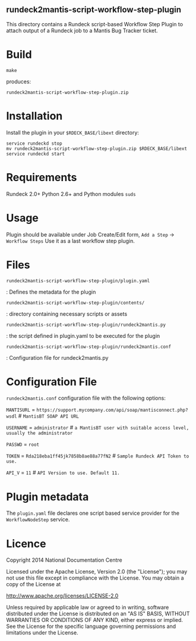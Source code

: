 rundeck2mantis-script-workflow-step-plugin
------

This directory contains a Rundeck script-based Workflow Step Plugin to attach output of a Rundeck job to a Mantis Bug Tracker ticket.

Build
====

    make

produces:

    rundeck2mantis-script-workflow-step-plugin.zip

Installation
=====

Install the plugin in your `$RDECK_BASE/libext` directory:

    service rundeckd stop
    mv rundeck2mantis-script-workflow-step-plugin.zip $RDECK_BASE/libext
    service rundeckd start

Requirements
=====

Rundeck 2.0+
Python 2.6+ and Python modules
`suds`

Usage
=====

Plugin should be available under Job Create/Edit form, `Add a Step` -> `Workflow Steps`
Use it as a last workflow step plugin.

Files
=====

`rundeck2mantis-script-workflow-step-plugin/plugin.yaml`

:   Defines the metadata for the plugin

`rundeck2mantis-script-workflow-step-plugin/contents/`

:   directory containing necessary scripts or assets

`rundeck2mantis-script-workflow-step-plugin/rundeck2mantis.py`

:   the script defined in plugin.yaml to be executed for the plugin

`rundeck2mantis-script-workflow-step-plugin/rundeck2mantis.conf`

:   Configuration file for rundeck2mantis.py


Configuration File
=====

`rundeck2mantis.conf` configuration file with the following options:

`MANTISURL` = `https://support.mycompany.com/api/soap/mantisconnect.php?wsdl` 	# `MantisBT SOAP API URL`

`USERNAME` = `administrator` 	# `a MantisBT user with suitable access level, usually the administrator`

`PASSWD` = `root`

`TOKEN` = `Rda218eba1ff45jk7858b8ae88a77fN2` 	# `Sample Rundeck API Token to use.`

`API_V` = `11` 		# `API Version to use. Default 11.`

Plugin metadata
=====

The `plugin.yaml` file declares one script based service provider for the `WorkflowNodeStep` service.

Licence
=====

Copyright 2014 National Documentation Centre

Licensed under the Apache License, Version 2.0 (the "License"); you may not use this file except in compliance with the License. You may obtain a copy of the License at

http://www.apache.org/licenses/LICENSE-2.0

Unless required by applicable law or agreed to in writing, software distributed under the License is distributed on an "AS IS" BASIS, WITHOUT WARRANTIES OR CONDITIONS OF ANY KIND, either express or implied. See the License for the specific language governing permissions and limitations under the License.


